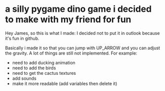 # a silly pygame dino game i decided to make with my friend for fun

Hey James, so this is what I made:
I decided not to put it in outlook because it's fun in github.

Basically i made it so that you can jump with UP\_ARROW and you can adjust the gravity.
A lot of things are still not implemented. For example:
- need to add ducking animation
- need to add the birds
- need to get the cactus textures
- add sounds
- make it more readable (add variables then delete it)
